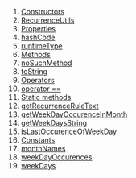 1.  [Constructors](./RecurrenceUtils-class#constructors.md)
2.  [RecurrenceUtils](./RecurrenceUtils/RecurrenceUtils.md)
3.  [Properties](./RecurrenceUtils-class#instance-properties.md)
4.  [hashCode](https://api.flutter.dev/flutter/dart-core/Object/hashCode.html)
5.  [runtimeType](https://api.flutter.dev/flutter/dart-core/Object/runtimeType.html)
6.  [Methods](./RecurrenceUtils-class#instance-methods.md)
7.  [noSuchMethod](https://api.flutter.dev/flutter/dart-core/Object/noSuchMethod.html)
8.  [toString](https://api.flutter.dev/flutter/dart-core/Object/toString.html)
9.  [Operators](./RecurrenceUtils-class#operators.md)
10. [operator
    ==](https://api.flutter.dev/flutter/dart-core/Object/operator_equals.html)
11. [Static
    methods](./RecurrenceUtils-class#static-methods.md)
12. [getRecurrenceRuleText](./RecurrenceUtils/getRecurrenceRuleText.md)
13. [getWeekDayOccurenceInMonth](./RecurrenceUtils/getWeekDayOccurenceInMonth.md)
14. [getWeekDaysString](./RecurrenceUtils/getWeekDaysString.md)
15. [isLastOccurenceOfWeekDay](./RecurrenceUtils/isLastOccurenceOfWeekDay.md)
16. [Constants](./RecurrenceUtils-class#constants.md)
17. [monthNames](./RecurrenceUtils/monthNames-constant.md)
18. [weekDayOccurences](./RecurrenceUtils/weekDayOccurences-constant.md)
19. [weekDays](./RecurrenceUtils/weekDays-constant.md)
